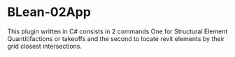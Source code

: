 # BLean-02App
This plugin written in C# consists in 2 commands One for Structural Element Quantitifactions or takeoffs and the second to locate revit elements by their grid closest intersections.
